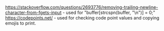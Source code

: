 https://stackoverflow.com/questions/2693776/removing-trailing-newline-character-from-fgets-input - used for "buffer[strcspn(buffer, "\n")] = 0;"
https://codepoints.net/ - used for checking code point values and copying emojis to print.